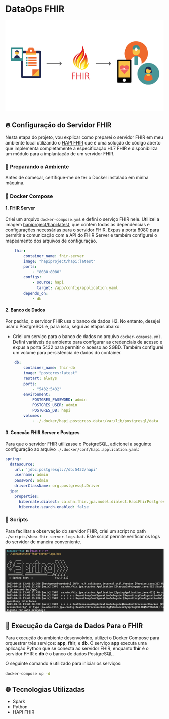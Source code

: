 # DataOps FHIR

![FHIR Banner](.github/imgs/banner.png)

## :fire: Configuração do Servidor FHIR

Nesta etapa do projeto, vou explicar como preparei o servidor FHIR em meu ambiente local utilizando o [HAPI FHIR](https://hapifhir.io) que é uma solução de código aberto que implementa completamente a especificação HL7 FHIR e disponibiliza um módulo para a implantação de um servidor FHIR.

### :rocket: Preparando o Ambiente

Antes de começar, certifique-me de ter o Docker instalado em minha máquina.

### :whale: Docker Compose

#### 1. FHIR Server

Criei um arquivo `docker-compose.yml` e defini o serviço FHIR nele. Utilizei a imagem [hapiproject/hapi:latest](https://hub.docker.com/r/hapiproject/hapi), que contém todas as dependências e configurações necessárias para o servidor FHIR. Expus a porta 8080 para permitir a comunicação com a API do FHIR Server e também configurei o mapeamento dos arquivos de configuração.

```yaml
    fhir:
        container_name: fhir-server
        image: "hapiproject/hapi:latest"
        ports:
            - "8080:8080"
        configs:
            - source: hapi
              target: /app/config/application.yaml
        depends_on:
            - db
```
#### 2. Banco de Dados

Por padrão, o servidor FHIR usa o banco de dados H2. No entanto, desejei usar o PostgreSQL e, para isso, segui as etapas abaixo:

- Criei um serviço para o banco de dados no arquivo `docker-compose.yml`. Defini variáveis de ambiente para configurar as credenciais de acesso e expus a porta 5432 para permitir o acesso ao SGBD. Também configurei um volume para persistência de dados do container.

```yaml
    db:
        container_name: fhir-db
        image: "postgres:latest"
        restart: always
        ports:
            - "5432:5432"
        environment:
            POSTGRES_PASSWORD: admin
            POSTGRES_USER: admin
            POSTGRES_DB: hapi
        volumes:
            - ./.docker/hapi.postgress.data:/var/lib/postgresql/data
```

#### 3. Conexão FHIR Server e Postgres

Para que o servidor FHIR utilizasse o PostgreSQL, adicionei a seguinte configuração ao arquivo `./.docker/conf/hapi.application.yaml`:

```yaml
spring:
  datasource:
    url: 'jdbc:postgresql://db:5432/hapi'
    username: admin
    password: admin
    driverClassName: org.postgresql.Driver
  jpa:
    properties:
      hibernate.dialect: ca.uhn.fhir.jpa.model.dialect.HapiFhirPostgres94Dialect
      hibernate.search.enabled: false
```

### :page_facing_up: Scripts

Para facilitar a observação do servidor FHIR, criei um script no path `./scripts/show-fhir-server-logs.bat`. Este script permite verificar os logs do servidor de maneira conveniente.

![Alt text](.github/imgs/show-logs-example.png)

## :rocket: Execução da Carga de Dados Para o FHIR

Para execução do ambiente desenvolvido, utilizei o Docker Compose para orquestrar três serviços: **app**, **fhir**, e **db**. O serviço **app** executa uma aplicação Python que se conecta ao servidor FHIR, enquanto **fhir** é o servidor FHIR e **db** é o banco de dados PostgreSQL.

O seguinte comando é utilizado para iniciar os serviços:

```bash
docker-compose up -d
```

## :globe_with_meridians: Tecnologias Utilizadas

- Spark
- Python
- HAPI FHIR